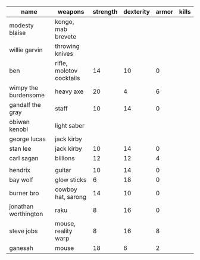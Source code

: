 | name                 | weapons                  | strength | dexterity | armor | kills |
|-------------------- |------------------------ |-------- |--------- |----- |----- |
| modesty blaise       | kongo, mab brevete       |          |           |       |       |
| willie garvin        | throwing knives          |          |           |       |       |
| ben                  | rifle, molotov cocktails | 14       | 10        | 0     |       |
| wimpy the burdensome | heavy axe                | 20       | 4         | 6     |       |
| gandalf the gray     | staff                    | 10       | 14        | 0     |       |
| obiwan kenobi        | light saber              |          |           |       |       |
| george lucas         | jack kirby               |          |           |       |       |
| stan lee             | jack kirby               | 10       | 14        | 0     |       |
| carl sagan           | billions                 | 12       | 12        | 4     |       |
|                      |                          |          |           |       |       |
| hendrix              | guitar                   | 10       | 14        | 0     |       |
| bay wolf             | glow sticks              | 6        | 18        | 0     |       |
| burner bro           | cowboy hat, sarong       | 14       | 10        | 0     |       |
| jonathan worthington | raku                     | 8        | 16        | 0     |       |
| steve jobs           | mouse, reality warp      | 8        | 16        | 8     |       |
| ganesah              | mouse                    | 18       | 6         | 2     |       |
